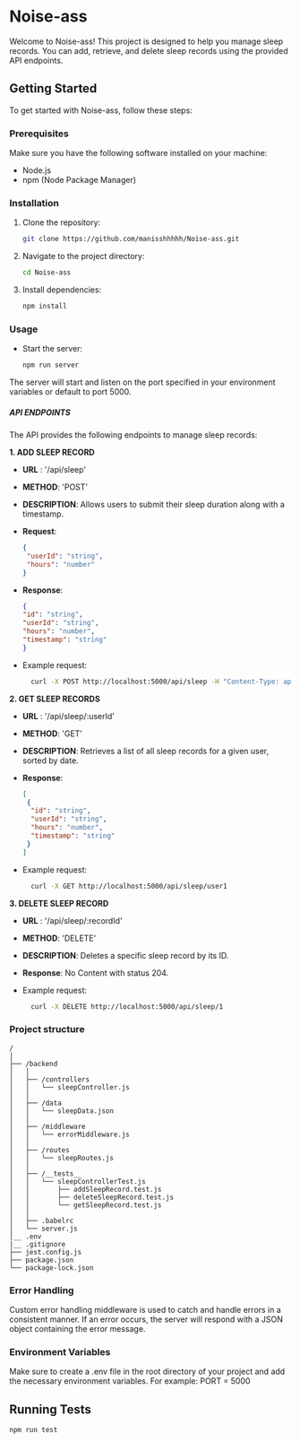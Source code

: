 # Noise-ass

Welcome to Noise-ass! This project is designed to help you manage sleep records. You can add, retrieve, and delete sleep records using the provided API endpoints.

## Getting Started

To get started with Noise-ass, follow these steps:

### Prerequisites

Make sure you have the following software installed on your machine:

- Node.js
- npm (Node Package Manager)

### Installation

1. Clone the repository:

   ```bash
   git clone https://github.com/manisshhhhh/Noise-ass.git

2. Navigate to the project directory:

   ```bash
   cd Noise-ass

3. Install dependencies:
   ```bash
   npm install

### Usage


- Start the server:

   ```bash
   npm run server
The server will start and listen on the port specified in your environment variables or default to port 5000.

##### API ENDPOINTS
   The API provides the following endpoints to manage sleep records:
   
  **1. ADD SLEEP RECORD**
  - **URL** : '/api/sleep'
  - **METHOD**: 'POST'
  - **DESCRIPTION**: Allows users to submit their sleep duration along with a timestamp.
  - **Request**:
    
    ```json
    {
     "userId": "string",
     "hours": "number"
    }
    
  - **Response**:
    
    ```json
    {
    "id": "string",
    "userId": "string",
    "hours": "number",
    "timestamp": "string"
    }
    
   - Example request:
     ```bash
       curl -X POST http://localhost:5000/api/sleep -H "Content-Type: application/json" -d '{"userId":"1234", "hours": 7.5}'

  **2. GET SLEEP RECORDS**
  - **URL** : '/api/sleep/:userId'
  - **METHOD**: 'GET'
  - **DESCRIPTION**: Retrieves a list of all sleep records for a given user, sorted by date.
  - **Response**:
    
    ```json
    [
     {
      "id": "string",
      "userId": "string",
      "hours": "number",
      "timestamp": "string"
     }
    ]

   - Example request:
     ```bash
       curl -X GET http://localhost:5000/api/sleep/user1
  **3. DELETE SLEEP RECORD**
  - **URL** : '/api/sleep/:recordId'
  - **METHOD**: 'DELETE'
  - **DESCRIPTION**: Deletes a specific sleep record by its ID.
  - **Response**: No Content with status 204.

   - Example request:
     ```bash
       curl -X DELETE http://localhost:5000/api/sleep/1
### Project structure
    /
    │
    ├── /backend
    │   │
    │   ├── /controllers
    │   │   └── sleepController.js
    │   │
    │   ├── /data
    │   │   └── sleepData.json
    │   │
    │   ├── /middleware
    │   │   └── errorMiddleware.js
    │   │
    │   ├── /routes
    │   │   └── sleepRoutes.js
    │   │
    │   ├── /__tests__
    │   │   └── sleepControllerTest.js
    │   │       ├── addSleepRecord.test.js
    │   │       ├── deleteSleepRecord.test.js
    │   │       └── getSleepRecord.test.js
    │   │
    │   ├── .babelrc
    │   └── server.js
    │__ .env
    |__ .gitignore
    ├── jest.config.js
    ├── package.json
    └── package-lock.json
### Error Handling
  Custom error handling middleware is used to catch and handle errors in a consistent manner. If an error occurs, the server will respond with a JSON object containing the error message.
### Environment Variables
  Make sure to create a .env file in the root directory of your project and add the necessary environment variables. For example: PORT = 5000
  
      
             
## Running Tests
  ```bash
  npm run test
